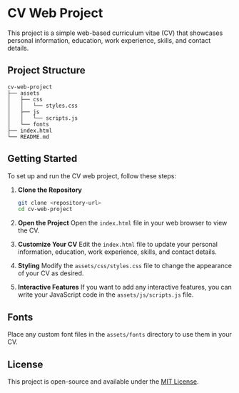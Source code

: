 # CV Web Project

This project is a simple web-based curriculum vitae (CV) that showcases personal information, education, work experience, skills, and contact details.

## Project Structure

```
cv-web-project
├── assets
│   ├── css
│   │   └── styles.css
│   ├── js
│   │   └── scripts.js
│   └── fonts
├── index.html
└── README.md
```

## Getting Started

To set up and run the CV web project, follow these steps:

1. **Clone the Repository**
   ```bash
   git clone <repository-url>
   cd cv-web-project
   ```

2. **Open the Project**
   Open the `index.html` file in your web browser to view the CV.

3. **Customize Your CV**
   Edit the `index.html` file to update your personal information, education, work experience, skills, and contact details.

4. **Styling**
   Modify the `assets/css/styles.css` file to change the appearance of your CV as desired.

5. **Interactive Features**
   If you want to add any interactive features, you can write your JavaScript code in the `assets/js/scripts.js` file.

## Fonts

Place any custom font files in the `assets/fonts` directory to use them in your CV.

## License

This project is open-source and available under the [MIT License](LICENSE).